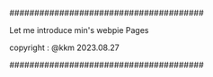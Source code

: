 #######################################

Let me introduce min's webpie Pages

copyright : @kkm 2023.08.27

#######################################
